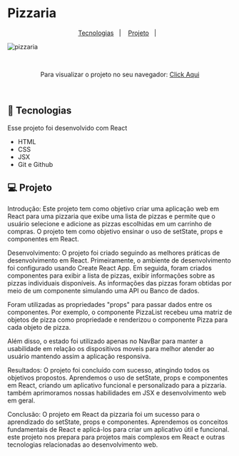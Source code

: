 # Pizzaria


<p align="center">
  <a href="#-tecnologias">Tecnologias</a>&nbsp;&nbsp;&nbsp;|&nbsp;&nbsp;&nbsp;
  <a href="#-projeto">Projeto</a>&nbsp;&nbsp;&nbsp;|&nbsp;&nbsp;&nbsp;
</p>

![pizzaria](https://user-images.githubusercontent.com/50848988/232349451-f6d48639-645d-4b5e-a893-87322b70e1b2.gif)

<br>

<p align="center"> Para visualizar o projeto no seu navegador:
  <a href="https://pizzaria-washiner.netlify.app/"> Click Aqui <a/>
</p>

<br>

## 🚀 Tecnologias

Esse projeto foi desenvolvido com React

- HTML
- CSS
- JSX
- Git e Github

## 💻 Projeto

Introdução:
Este projeto tem como objetivo criar uma aplicação web em React para uma pizzaria que exibe uma lista de pizzas e permite que o usuário selecione e adicione as pizzas escolhidas em um carrinho de compras. O projeto tem como objetivo ensinar o uso de setState, props e componentes em React.

Desenvolvimento:
O projeto foi criado seguindo as melhores práticas de desenvolvimento em React. Primeiramente, o ambiente de desenvolvimento foi configurado usando Create React App. Em seguida, foram criados componentes para exibir a lista de pizzas, exibir informações sobre as pizzas individuais disponíveis. As informações das pizzas foram obtidas por meio de um componente simulando uma API ou Banco de dados.

Foram utilizadas as propriedades "props" para passar dados entre os componentes. Por exemplo, o componente PizzaList recebeu uma matriz de objetos de pizza como propriedade e renderizou o componente Pizza para cada objeto de pizza.

Além disso, o estado foi utilizado apenas no NavBar para manter a usabilidade em relação os dispositivos moveis para melhor atender ao usuário mantendo assim a aplicação responsiva.

Resultados:
O projeto foi concluído com sucesso, atingindo todos os objetivos propostos. Aprendemos o uso de setState, props e componentes em React, criando um aplicativo funcional e personalizado para a pizzaria. também aprimoramos nossas habilidades em JSX e desenvolvimento web em geral.

Conclusão:
O projeto em React da pizzaria foi um sucesso para o aprendizado do setState, props e componentes. Aprendemos os conceitos fundamentais de React e aplicá-los para criar um aplicativo útil e funcional. este projeto nos prepara para projetos mais complexos em React e outras tecnologias relacionadas ao desenvolvimento web.
